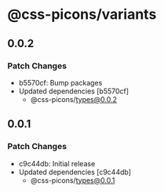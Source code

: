 # @css-picons/variants

## 0.0.2

### Patch Changes

- b5570cf: Bump packages
- Updated dependencies [b5570cf]
  - @css-picons/types@0.0.2

## 0.0.1

### Patch Changes

- c9c44db: Initial release
- Updated dependencies [c9c44db]
  - @css-picons/types@0.0.1
